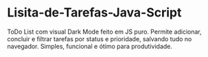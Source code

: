 # Lisita-de-Tarefas-Java-Script
ToDo List com visual Dark Mode feito em JS puro. Permite adicionar, concluir e filtrar tarefas por status e prioridade, salvando tudo no navegador. Simples, funcional e ótimo para produtividade.
